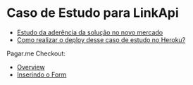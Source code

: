 Caso de Estudo para LinkApi
============================

* [Estudo da aderência da solução no novo mercado](https://www.evernote.com/shard/s300/sh/31e3b650-6c21-48f3-bc31-a8c1bc239d8d/bd4975b4cd8acd6ab5c5f68f85dc7505)
* [Como realizar o deploy desse caso de estudo no Heroku?](https://devcenter.heroku.com/articles/git)

Pagar.me Checkout:
* [Overview](https://docs.pagar.me/docs/overview-checkout)
* [Inserindo o Form](https://docs.pagar.me/docs/inserindo-o-formulario)

